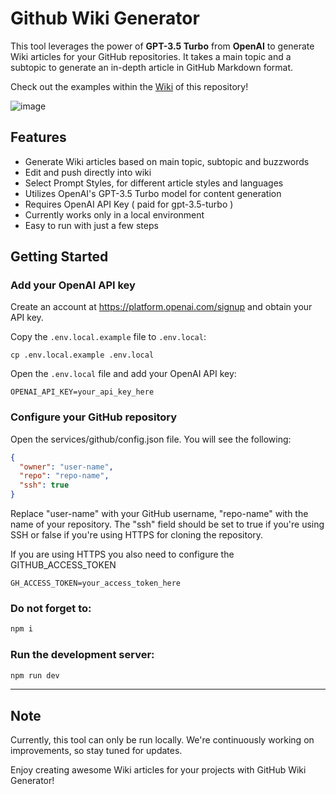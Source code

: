 # Github Wiki Generator

This tool leverages the power of **GPT-3.5 Turbo** from **OpenAI** to generate Wiki articles for your GitHub repositories. It takes a main topic and a subtopic to generate an in-depth article in GitHub Markdown format.

Check out the examples within the [Wiki](https://github.com/Satttoshi/github-wiki-generator/wiki) of this repository!


![image](https://github.com/Satttoshi/github-wiki-generator/assets/109807794/6143826a-d58f-421e-83a4-03148dfc22eb)

## Features

- Generate Wiki articles based on main topic, subtopic and buzzwords
- Edit and push directly into wiki
- Select Prompt Styles, for different article styles and languages
- Utilizes OpenAI's GPT-3.5 Turbo model for content generation
- Requires OpenAI API Key ( paid for gpt-3.5-turbo )
- Currently works only in a local environment
- Easy to run with just a few steps

## Getting Started

### Add your OpenAI API key

Create an account at https://platform.openai.com/signup and obtain your API key.

Copy the `.env.local.example` file to `.env.local`:

```shell
cp .env.local.example .env.local
```

Open the `.env.local` file and add your OpenAI API key:

```shell
OPENAI_API_KEY=your_api_key_here
```

### Configure your GitHub repository

Open the services/github/config.json file. You will see the following:

```json
{
  "owner": "user-name",
  "repo": "repo-name",
  "ssh": true
}
```

Replace "user-name" with your GitHub username, "repo-name" with the name of your repository. The "ssh" field should be set to true if you're using SSH or false if you're using HTTPS for cloning the repository.

If you are using HTTPS you also need to configure the GITHUB_ACCESS_TOKEN

```shell
GH_ACCESS_TOKEN=your_access_token_here
```

### Do not forget to:

```bash
npm i
```

### Run the development server:

```bash
npm run dev
```

---

## Note

Currently, this tool can only be run locally. We're continuously working on improvements, so stay tuned for updates.

Enjoy creating awesome Wiki articles for your projects with GitHub Wiki Generator!
